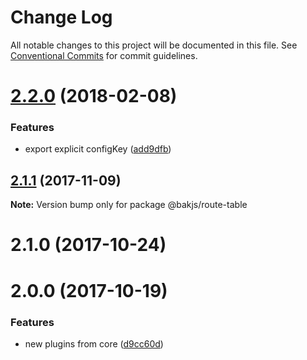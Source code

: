 # Change Log

All notable changes to this project will be documented in this file.
See [Conventional Commits](https://conventionalcommits.org) for commit guidelines.

<a name="2.2.0"></a>
# [2.2.0](https://github.com/bakjs/plugins/compare/@bakjs/route-table@2.1.1...@bakjs/route-table@2.2.0) (2018-02-08)


### Features

* export explicit configKey ([add9dfb](https://github.com/bakjs/plugins/commit/add9dfb))




<a name="2.1.1"></a>
## [2.1.1](https://github.com/bakjs/plugins/compare/@bakjs/route-table@2.1.0...@bakjs/route-table@2.1.1) (2017-11-09)




**Note:** Version bump only for package @bakjs/route-table

<a name="2.1.0"></a>
# 2.1.0 (2017-10-24)



<a name="2.0.0"></a>
# 2.0.0 (2017-10-19)


### Features

* new plugins from core ([d9cc60d](https://github.com/bakjs/plugins/commit/d9cc60d))
